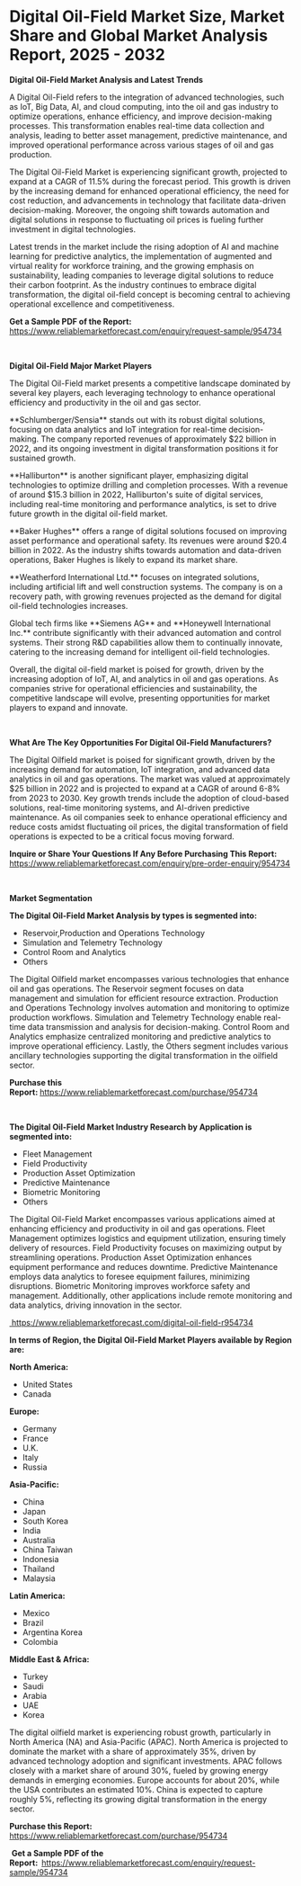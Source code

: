 <p><h1>Digital Oil-Field Market Size, Market Share and Global Market Analysis Report, 2025 - 2032</h1></p><p><strong>Digital Oil-Field Market Analysis and Latest Trends</strong></p>
<p><p>A Digital Oil-Field refers to the integration of advanced technologies, such as IoT, Big Data, AI, and cloud computing, into the oil and gas industry to optimize operations, enhance efficiency, and improve decision-making processes. This transformation enables real-time data collection and analysis, leading to better asset management, predictive maintenance, and improved operational performance across various stages of oil and gas production.</p><p>The Digital Oil-Field Market is experiencing significant growth, projected to expand at a CAGR of 11.5% during the forecast period. This growth is driven by the increasing demand for enhanced operational efficiency, the need for cost reduction, and advancements in technology that facilitate data-driven decision-making. Moreover, the ongoing shift towards automation and digital solutions in response to fluctuating oil prices is fueling further investment in digital technologies.</p><p>Latest trends in the market include the rising adoption of AI and machine learning for predictive analytics, the implementation of augmented and virtual reality for workforce training, and the growing emphasis on sustainability, leading companies to leverage digital solutions to reduce their carbon footprint. As the industry continues to embrace digital transformation, the digital oil-field concept is becoming central to achieving operational excellence and competitiveness.</p></p>
<p><strong>Get a Sample PDF of the Report:&nbsp;</strong> <a href="https://www.reliablemarketforecast.com/enquiry/request-sample/954734?utm_campaign=2890&utm_medium=2&utm_source=Github&utm_content=ia&utm_term=16042025&utm_id=digital-oil-field">https://www.reliablemarketforecast.com/enquiry/request-sample/954734</a></p>
<p>&nbsp;</p>
<p><strong>Digital Oil-Field Major Market Players</strong></p>
<p><p>The Digital Oil-Field market presents a competitive landscape dominated by several key players, each leveraging technology to enhance operational efficiency and productivity in the oil and gas sector. </p><p>**Schlumberger/Sensia** stands out with its robust digital solutions, focusing on data analytics and IoT integration for real-time decision-making. The company reported revenues of approximately $22 billion in 2022, and its ongoing investment in digital transformation positions it for sustained growth.</p><p>**Halliburton** is another significant player, emphasizing digital technologies to optimize drilling and completion processes. With a revenue of around $15.3 billion in 2022, Halliburton's suite of digital services, including real-time monitoring and performance analytics, is set to drive future growth in the digital oil-field market.</p><p>**Baker Hughes** offers a range of digital solutions focused on improving asset performance and operational safety. Its revenues were around $20.4 billion in 2022. As the industry shifts towards automation and data-driven operations, Baker Hughes is likely to expand its market share.</p><p>**Weatherford International Ltd.** focuses on integrated solutions, including artificial lift and well construction systems. The company is on a recovery path, with growing revenues projected as the demand for digital oil-field technologies increases.</p><p>Global tech firms like **Siemens AG** and **Honeywell International Inc.** contribute significantly with their advanced automation and control systems. Their strong R&D capabilities allow them to continually innovate, catering to the increasing demand for intelligent oil-field technologies.</p><p>Overall, the digital oil-field market is poised for growth, driven by the increasing adoption of IoT, AI, and analytics in oil and gas operations. As companies strive for operational efficiencies and sustainability, the competitive landscape will evolve, presenting opportunities for market players to expand and innovate.</p></p>
<p>&nbsp;</p>
<p><strong>What Are The Key Opportunities For Digital Oil-Field Manufacturers?</strong></p>
<p><p>The Digital Oilfield market is poised for significant growth, driven by the increasing demand for automation, IoT integration, and advanced data analytics in oil and gas operations. The market was valued at approximately $25 billion in 2022 and is projected to expand at a CAGR of around 6-8% from 2023 to 2030. Key growth trends include the adoption of cloud-based solutions, real-time monitoring systems, and AI-driven predictive maintenance. As oil companies seek to enhance operational efficiency and reduce costs amidst fluctuating oil prices, the digital transformation of field operations is expected to be a critical focus moving forward.</p></p>
<p><strong>Inquire or Share Your Questions If Any Before Purchasing This Report:</strong> <a href="https://www.reliablemarketforecast.com/enquiry/pre-order-enquiry/954734?utm_campaign=2890&utm_medium=2&utm_source=Github&utm_content=ia&utm_term=16042025&utm_id=digital-oil-field">https://www.reliablemarketforecast.com/enquiry/pre-order-enquiry/954734</a></p>
<p>&nbsp;</p>
<p><strong>Market Segmentation</strong></p>
<p><strong>The Digital Oil-Field Market Analysis by types is segmented into:</strong></p>
<p><ul><li>Reservoir,Production and Operations Technology</li><li>Simulation and Telemetry Technology</li><li>Control Room and Analytics</li><li>Others</li></ul></p>
<p><p>The Digital Oilfield market encompasses various technologies that enhance oil and gas operations. The Reservoir segment focuses on data management and simulation for efficient resource extraction. Production and Operations Technology involves automation and monitoring to optimize production workflows. Simulation and Telemetry Technology enable real-time data transmission and analysis for decision-making. Control Room and Analytics emphasize centralized monitoring and predictive analytics to improve operational efficiency. Lastly, the Others segment includes various ancillary technologies supporting the digital transformation in the oilfield sector.</p></p>
<p><strong>Purchase this Report:&nbsp;</strong><a href="https://www.reliablemarketforecast.com/purchase/954734?utm_campaign=2890&utm_medium=2&utm_source=Github&utm_content=ia&utm_term=16042025&utm_id=digital-oil-field">https://www.reliablemarketforecast.com/purchase/954734</a></p>
<p>&nbsp;</p>
<p><strong>The Digital Oil-Field Market Industry Research by Application is segmented into:</strong></p>
<p><ul><li>Fleet Management</li><li>Field Productivity</li><li>Production Asset Optimization</li><li>Predictive Maintenance</li><li>Biometric Monitoring</li><li>Others</li></ul></p>
<p><p>The Digital Oil-Field Market encompasses various applications aimed at enhancing efficiency and productivity in oil and gas operations. Fleet Management optimizes logistics and equipment utilization, ensuring timely delivery of resources. Field Productivity focuses on maximizing output by streamlining operations. Production Asset Optimization enhances equipment performance and reduces downtime. Predictive Maintenance employs data analytics to foresee equipment failures, minimizing disruptions. Biometric Monitoring improves workforce safety and management. Additionally, other applications include remote monitoring and data analytics, driving innovation in the sector.</p></p>
<p><a href="https://www.reliablemarketforecast.com/digital-oil-field-r954734?utm_campaign=2890&utm_medium=2&utm_source=Github&utm_content=ia&utm_term=16042025&utm_id=digital-oil-field">&nbsp;https://www.reliablemarketforecast.com/digital-oil-field-r954734</a></p>
<p><strong>In terms of Region, the Digital Oil-Field Market Players available by Region are:</strong></p>
<p>
    <p> <strong> North America: </strong>
        <ul>
            <li>United States</li>
            <li>Canada</li>
        </ul>
        </p> 
    <p> <strong> Europe: </strong>
        <ul>
            <li>Germany</li>
            <li>France</li>
            <li>U.K.</li>
            <li>Italy</li>
            <li>Russia</li>
        </ul>
        </p> 
    <p> <strong> Asia-Pacific: </strong>
        <ul>
            <li>China</li>
            <li>Japan</li>
            <li>South Korea</li>
            <li>India</li>
            <li>Australia</li>
            <li>China Taiwan</li>
            <li>Indonesia</li>
            <li>Thailand</li>
            <li>Malaysia</li>
        </ul>
        </p> 
    <p> <strong> Latin America: </strong>
        <ul>
            <li>Mexico</li>
            <li>Brazil</li>
            <li>Argentina Korea</li>
            <li>Colombia</li>
        </ul>
        </p> 
    <p> <strong> Middle East & Africa: </strong>
        <ul>
            <li>Turkey</li>
            <li>Saudi</li>
            <li>Arabia</li>
            <li>UAE</li>
            <li>Korea</li>
        </ul>
    </p>
    </p>
<p><p>The digital oilfield market is experiencing robust growth, particularly in North America (NA) and Asia-Pacific (APAC). North America is projected to dominate the market with a share of approximately 35%, driven by advanced technology adoption and significant investments. APAC follows closely with a market share of around 30%, fueled by growing energy demands in emerging economies. Europe accounts for about 20%, while the USA contributes an estimated 10%. China is expected to capture roughly 5%, reflecting its growing digital transformation in the energy sector.</p></p>
<p><strong>Purchase this Report: </strong><a href="https://www.reliablemarketforecast.com/purchase/954734?utm_campaign=2890&utm_medium=2&utm_source=Github&utm_content=ia&utm_term=16042025&utm_id=digital-oil-field">https://www.reliablemarketforecast.com/purchase/954734</a></p>
<p>&nbsp;<strong>Get a Sample PDF of the Report:&nbsp;&nbsp;</strong><a href="https://www.reliablemarketforecast.com/enquiry/request-sample/954734?utm_campaign=2890&utm_medium=2&utm_source=Github&utm_content=ia&utm_term=16042025&utm_id=digital-oil-field">https://www.reliablemarketforecast.com/enquiry/request-sample/954734</a></p>
<p><strong></strong></p>
<p><p></p><p></p><p></p></p>